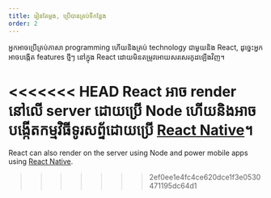 ```yaml
---
title: រៀនតែម្តង, ប្រើបានគ្រប់ទីកន្លែង
order: 2
---
```


អ្នកអាចប្រើគ្រប់ភាសា programming ហើយនិងគ្រប់ technology ជាមួយនិង React, ដូច្នេះអ្នកអាចបង្កើត features ថ្មីៗ នៅក្នុង React ដោយមិនតម្រូវអោយសរសេរកូដឡើងវិញ។

<<<<<<< HEAD
React អាច render នៅលើ server ដោយប្រើ Node ហើយនិងអាចបង្កើតកម្មវិធីទូរសព្ទ័ដោយប្រើ [React Native](https://facebook.github.io/react-native/)។
=======
React can also render on the server using Node and power mobile apps using [React Native](https://reactnative.dev/).
>>>>>>> 2ef0ee1e4fc4ce620dce1f3e0530471195dc64d1
